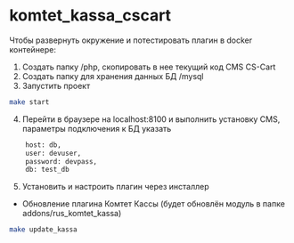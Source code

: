komtet_kassa_cscart
===============================

Чтобы развернуть окружение и потестировать плагин в docker контейнере:
1. Создать папку /php, скопировать в нее текущий код CMS CS-Cart
2. Создать папку для хранения данных БД /mysql
3. Запустить проект
```sh
make start
```
4. Перейти в браузере на localhost:8100 и выполнить установку CMS, параметры подключения к БД указать
```sh
    host: db,
    user: devuser,
    password: devpass,
    db: test_db
```
5. Установить и настроить плагин через инсталлер

* Обновление плагина Комтет Кассы (будет обновлён модуль в папке addons/rus_komtet_kassa)
```sh
make update_kassa
```